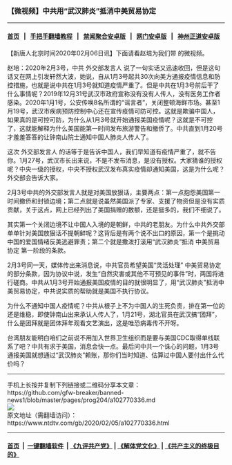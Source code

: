 ### 【微视频】中共用“武汉肺炎”抵消中美贸易协定
------------------------

#### [首页](https://github.com/gfw-breaker/banned-news1/blob/master/README.md) &nbsp;&nbsp;|&nbsp;&nbsp; [手把手翻墙教程](https://github.com/gfw-breaker/guides/wiki) &nbsp;&nbsp;|&nbsp;&nbsp; [禁闻聚合安卓版](https://github.com/gfw-breaker/bn-android) &nbsp;&nbsp;|&nbsp;&nbsp; [网门安卓版](https://github.com/oGate2/oGate) &nbsp;&nbsp;|&nbsp;&nbsp; [神州正道安卓版](https://github.com/SzzdOgate/update) 



<div><div class="post_content" itemprop="articleBody">
 <p>
  【新唐人北京时间2020年02月06日讯】下面请看赵培为我们带 的微视频。
 </p>
 <p>
  赵培：2020年2月3号，中共
  <ok href="https://www.ntdtv.com/gb/外交部发言人.htm">
   外交部发言人
  </ok>
  说了一句实话又迅速收回，但是这句话又在网上引发轩然大波，她说，自从1月3号起共30次向美方通报疫情信息和防控措施，也就是说中共在1月3号就知道疫情严重了。但是中共在1月3号前后干了什么事情呢？2019年12月31号武汉市政府宣称没有没有人传人，没有医务工作者感染。2020年1月1号，公安传唤8名所谓的“谣言者”，关闭整顿海鲜市场。甚至1月19号，武汉市疾病预防控制中心还在宣传疫情可防可控。这就是欺骗中国人，如果真的是可控可防，为什么从1月3号就开始通报美国疫情呢？这就是不可控了，这就能解释为什么美国能第一时间发布旅游警告和撤侨了。中共直到1月20号才羞羞答答的让钟南山院士通知中国人肺炎人传人了。
 </p>
 <p>
  这次
  <ok href="https://www.ntdtv.com/gb/外交部发言人.htm">
   外交部发言人
  </ok>
  的话等于是告诉中国人，我们早知道有疫情严重了，就不告你。1月27号，武汉市长出来说，不是不发布消息，是没有授权。大家猜谁的授权呢？中央一级的授权，中央不授权武汉发布真实疫情却通知美国，这是为什么呢？外交部会告诉大家。
 </p>
 <p>
  2月3号中共的外交部发言人就是对美国放狠话，主要两点：第一点抱怨美国第一时间撤侨和封锁边境；第二点就是说虽然美国派了专家、支援了物资但是没有实质贡献，关于这点，网上已经列出了美国捐赠的数额，还是挺多的，我们不细说了。
 </p>
 <p>
  其实第一个关闭边境不让中国人入境的是朝鲜，中共的老朋友。为什么中共外交部单单针对美国放狠话不提朝鲜呢？这背后是有两个说不出口的原因，第一个是挑动中国的爱国情绪反美逃避罪责；第二个就是撒泼打滚用“武汉肺炎”抵消
  <ok href="https://www.ntdtv.com/gb/中美贸易协定.htm">
   中美贸易协定
  </ok>
  第一阶段的条款。
 </p>
 <p>
  2月3号同一天，媒体传出来消息说，中共官员希望美国“灵活处理”
  <ok href="https://www.ntdtv.com/gb/中美贸易协定.htm">
   中美贸易协定
  </ok>
  的部分条款，因为协议中说，发生“自然灾害或其他不可预见的事件”时，两国将进行磋商。中共从1月3号开始通报美国疫情的目的就很明显了，用“武汉肺炎”抵消中美贸易协定，中共说实质的帮助就是美国不执行协议。
 </p>
 <p>
  为什么不通知中国人疫情呢？中共从根子上不为中国人的生死负责，排在第一位的还是维稳，即使钟南山出来承认人传人了，1月21号，湖北官员在武汉搞“团拜”，什么是团拜就是团体拜年观看文艺演出，这是唯恐病毒传不开呀。
 </p>
 <p>
  台湾朋友能明白咱们之前说不用加入世界卫生组织而是要与美国CDC取得单线联系了吧？中共有求于美国，消息会快一点。最后问中共一个诛心的问题，1月3号通报美国就想通过“武汉肺炎”赖账，那你们当时知道、估算过中国人要付出什么代价吗？
 </p>
 <div class="single_ad">
 </div>
</div>
</div>
<hr/>
手机上长按并复制下列链接或二维码分享本文章：<br/>
https://github.com/gfw-breaker/banned-news1/blob/master/pages/prog204/a102770336.md <br/>
<a href='https://github.com/gfw-breaker/banned-news1/blob/master/pages/prog204/a102770336.md'><img src='https://github.com/gfw-breaker/banned-news1/blob/master/pages/prog204/a102770336.md.png'/></a> <br/>
原文地址（需翻墙访问）：https://www.ntdtv.com/gb/2020/02/05/a102770336.html


------------------------
#### [首页](https://github.com/gfw-breaker/banned-news1/blob/master/README.md) &nbsp;|&nbsp; [一键翻墙软件](https://github.com/gfw-breaker/nogfw/blob/master/README.md) &nbsp;| [《九评共产党》](https://github.com/gfw-breaker/9ping.md/blob/master/README.md#九评之一评共产党是什么) | [《解体党文化》](https://github.com/gfw-breaker/jtdwh.md/blob/master/README.md) | [《共产主义的终极目的》](https://github.com/gfw-breaker/gczydzjmd.md/blob/master/README.md)


<img src='http://gfw-breaker.win/banned-news/pages/prog204/a102770336.md' width='0px' height='0px'/>